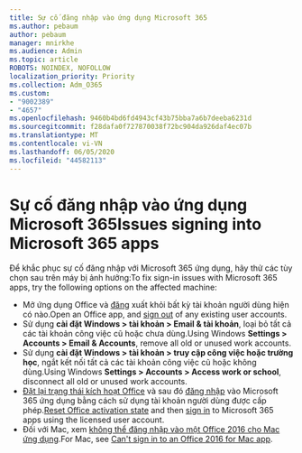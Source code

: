 ```yaml
---
title: Sự cố đăng nhập vào ứng dụng Microsoft 365
ms.author: pebaum
author: pebaum
manager: mnirkhe
ms.audience: Admin
ms.topic: article
ROBOTS: NOINDEX, NOFOLLOW
localization_priority: Priority
ms.collection: Adm_O365
ms.custom:
- "9002389"
- "4657"
ms.openlocfilehash: 9460b4bd6fd4943cf43b75bba7a6b7deeba6231d
ms.sourcegitcommit: f28dafa0f727870038f72bc904da926daf4ec07b
ms.translationtype: MT
ms.contentlocale: vi-VN
ms.lasthandoff: 06/05/2020
ms.locfileid: "44582113"
---
```

# <a name="issues-signing-into-microsoft-365-apps"></a><span data-ttu-id="15386-102">Sự cố đăng nhập vào ứng dụng Microsoft 365</span><span class="sxs-lookup"><span data-stu-id="15386-102">Issues signing into Microsoft 365 apps</span></span>

<span data-ttu-id="15386-103">Để khắc phục sự cố đăng nhập với Microsoft 365 ứng dụng, hãy thử các tùy chọn sau trên máy bị ảnh hưởng:</span><span class="sxs-lookup"><span data-stu-id="15386-103">To fix sign-in issues with Microsoft 365 apps, try the following options on the affected machine:</span></span>

- <span data-ttu-id="15386-104">Mở ứng dụng Office và [đăng](https://go.microsoft.com/fwlink/?linkid=2114082) xuất khỏi bất kỳ tài khoản người dùng hiện có nào.</span><span class="sxs-lookup"><span data-stu-id="15386-104">Open an Office app, and [sign out](https://go.microsoft.com/fwlink/?linkid=2114082) of any existing user accounts.</span></span>
- <span data-ttu-id="15386-105">Sử dụng **cài đặt Windows > tài khoản > Email & tài khoản**, loại bỏ tất cả các tài khoản công việc cũ hoặc chưa dùng.</span><span class="sxs-lookup"><span data-stu-id="15386-105">Using Windows **Settings > Accounts > Email & Accounts**, remove all old or unused work accounts.</span></span>
- <span data-ttu-id="15386-106">Sử dụng **cài đặt Windows > tài khoản > truy cập công việc hoặc trường học**, ngắt kết nối tất cả các tài khoản công việc cũ hoặc không dùng.</span><span class="sxs-lookup"><span data-stu-id="15386-106">Using Windows **Settings > Accounts > Access work or school**, disconnect all old or unused work accounts.</span></span>
- <span data-ttu-id="15386-107">[Đặt lại trạng thái kích hoạt Office](https://docs.microsoft.com/office365/troubleshoot/activation/reset-office-365-proplus-activation-state) và sau đó [đăng nhập](https://support.office.com/article/sign-in-to-office-b9582171-fd1f-4284-9846-bdd72bb28426) vào Microsoft 365 ứng dụng bằng cách sử dụng tài khoản người dùng được cấp phép.</span><span class="sxs-lookup"><span data-stu-id="15386-107">[Reset Office activation state](https://docs.microsoft.com/office365/troubleshoot/activation/reset-office-365-proplus-activation-state) and then [sign in](https://support.office.com/article/sign-in-to-office-b9582171-fd1f-4284-9846-bdd72bb28426) to Microsoft 365 apps using the licensed user account.</span></span>
- <span data-ttu-id="15386-108">Đối với Mac, xem [không thể đăng nhập vào một Office 2016 cho Mac ứng dụng](https://docs.microsoft.com/office365/troubleshoot/authentication/sign-in-to-office-2016-for-mac-fail).</span><span class="sxs-lookup"><span data-stu-id="15386-108">For Mac, see [Can't sign in to an Office 2016 for Mac app](https://docs.microsoft.com/office365/troubleshoot/authentication/sign-in-to-office-2016-for-mac-fail).</span></span>
